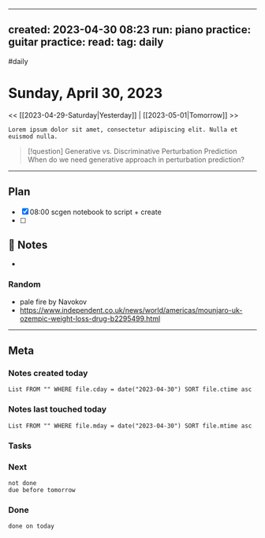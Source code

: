 
---
created: 2023-04-30 08:23
run: 
piano practice: 
guitar practice: 
read: 
tag: daily
---

#daily 

# Sunday, April 30, 2023

<< [[2023-04-29-Saturday|Yesterday]] | [[2023-05-01|Tomorrow]] >>


```ad-question
Lorem ipsum dolor sit amet, consectetur adipiscing elit. Nulla et euismod nulla. 
```


> [!question] Generative vs. Discriminative Perturbation Prediction
> When do we need generative approach in perturbation prediction?


---
## Plan

- [x] 08:00 scgen notebook to script + create
- [ ] 

## 📝 Notes
- 


### Random
- pale fire by Navokov
- https://www.independent.co.uk/news/world/americas/mounjaro-uk-ozempic-weight-loss-drug-b2295499.html



---
## Meta
### Notes created today
```dataview
List FROM "" WHERE file.cday = date("2023-04-30") SORT file.ctime asc
```

### Notes last touched today
```dataview
List FROM "" WHERE file.mday = date("2023-04-30") SORT file.mtime asc
```



### Tasks

### Next

```tasks
not done 
due before tomorrow
```

### Done

```tasks
done on today
```
